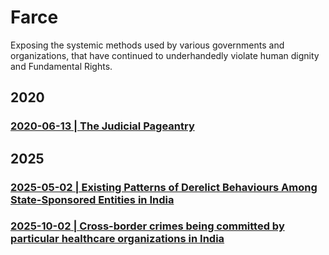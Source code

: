 # Farce
Exposing the systemic methods used by various governments and organizations, that have continued to underhandedly violate human dignity and Fundamental Rights.

## 2020

### [2020-06-13 | The Judicial Pageantry](https://github.com/just-noticeable/farce/blob/master/the-judicial-pageantry.md) 

## 2025

### [2025-05-02 | Existing Patterns of Derelict Behaviours Among State-Sponsored Entities in India](https://github.com/just-noticeable/farce/blob/master/patterns-of-derelict-behaviours-among-state-sponsored-entities-in-india.md) 

### [2025-10-02 | Cross-border crimes being committed by particular healthcare organizations in India](https://github.com/just-noticeable/farce/blob/master/src/cross-border_crimes_of_certain_healthcare_org_managers_in_india.pdf) 

